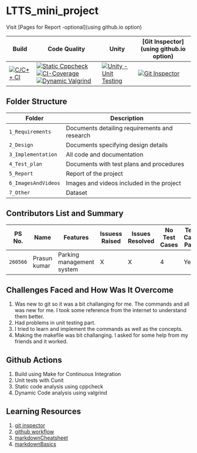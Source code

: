 # LTTS_mini_project

Visit [Pages for Report -optional](using github.io option)

Build | Code Quality | Unity | [Git Inspector](using github.io option)
------|----------|-------|--------------
[![C/C++ CI](https://github.com/prithvisekhar/AppliedSDLC_Template/actions/workflows/c-cpp.yml/badge.svg)](https://github.com/prithvisekhar/AppliedSDLC_Template/actions/workflows/c-cpp.yml) | [![Static Cppcheck](https://github.com/prithvisekhar/AppliedSDLC_Template/actions/workflows/cppcheck.yml/badge.svg)](https://github.com/prithvisekhar/AppliedSDLC_Template/actions/workflows/cppcheck.yml) [![CI-Coverage](https://github.com/Prasun-Kr/mini_project/actions/workflows/gcov.yml/badge.svg)](https://github.com/Prasun-Kr/mini_project/actions/workflows/gcov.yml) [![Dynamic Valgrind](https://github.com/prithvisekhar/AppliedSDLC_Template/actions/workflows/CodeQuality_Dynamic.yml/badge.svg)](https://github.com/prithvisekhar/AppliedSDLC_Template/actions/workflows/CodeQuality_Dynamic.yml)| [![Unity - Unit Testing](https://github.com/prithvisekhar/AppliedSDLC_Template/actions/workflows/unity.yml/badge.svg)](https://github.com/prithvisekhar/AppliedSDLC_Template/actions/workflows/unity.yml)| [![Git Inspector](https://github.com/prithvisekhar/AppliedSDLC_Template/actions/workflows/gitinspector.yml/badge.svg)](https://github.com/prithvisekhar/AppliedSDLC_Template/actions/workflows/gitinspector.yml)


## Folder Structure
Folder             | Description
-------------------| -----------------------------------------
`1_Requirements`   | Documents detailing requirements and research
`2_Design`         | Documents specifying design details
`3_Implementation` | All code and documentation
`4_Test_plan`      | Documents with test plans and procedures
`5_Report`         | Report of the project
`6_ImagesAndVideos`| Images and videos included in the project
`7_Other`          | Dataset 

## Contributors List and Summary

PS No. |  Name   |    Features    | Issuess Raised |Issues Resolved|No Test Cases|Test Case Pass
-------|---------|----------------|----------------|---------------|-------------|--------------
`260566` | Prasun kumar  | Parking management system  | X     | X    | 4   | Yes  

## Challenges Faced and How Was It Overcome

1. Was new to git so it was a bit challanging for me. The commands and all was new for me. I took some reference from the internet to understand them better.
2. Had problems in unit testing part.
3. I tried to learn and implement the commands as well as the concepts.
4. Making the makefile was bit challanging. I asked for some help from my friends and it worked.

## Github Actions

1. Build using Make for Continuous Integration
2. Unit tests with Cunit
3. Static code analysis using cppcheck
4. Dynamic Code analysis using valgrind

## Learning Resources

1. [git inspector](https://github.com/ejwa/gitinspector.git)
2. [github workflow](https://docs.github.com/en/actions/learn-github-action)
3. [markdownCheatsheet](https://github.com/adam-p/markdown-here/wiki/Markdown-Cheatsheet)
4. [markdownBasics](https://guides.github.com/features/mastering-markdown/)


